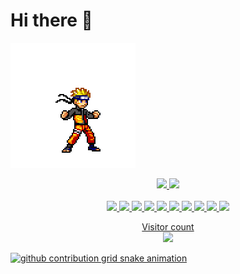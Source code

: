 # Hi there 👋

<img src="https://github.com/guil95/guil95/blob/master/naruto.gif">


>
<div align="center">
  <a href="https://github.com/guil95">
  <img height="180em" src="https://github-readme-stats.vercel.app/api?username=guil95&show_icons=true&theme=gotham&include_all_commits=true&count_private=true"/>
  <img height="180em" src="https://github-readme-stats.vercel.app/api/top-langs/?username=guil95&layout=compact&langs_count=7&theme=gotham"/>
</div>
</br>
<div align="center">
  <img src="https://img.shields.io/badge/Go-00ADD8?style=for-the-badge&logo=go&logoColor=white"/>
  <img src="https://img.shields.io/badge/PHP-777BB4?style=for-the-badge&logo=php&logoColor=white"/>
  <img src="https://img.shields.io/badge/Kotlin-0095D5?&style=for-the-badge&logo=kotlin&logoColor=white"/>
  <img src="https://img.shields.io/badge/Java-ED8B00?style=for-the-badge&logo=java&logoColor=white"/>
  <img src="https://img.shields.io/badge/Node.js-43853D?style=for-the-badge&logo=node.js&logoColor=white"/>
  <img src="https://img.shields.io/badge/MySQL-00000F?style=for-the-badge&logo=mysql&logoColor=white"/>
  <img src="https://img.shields.io/badge/PostgreSQL-316192?style=for-the-badge&logo=postgresql&logoColor=white"/>
  <img src="https://img.shields.io/badge/MongoDB-4EA94B?style=for-the-badge&logo=mongodb&logoColor=white"/>
  <img src="https://img.shields.io/badge/Amazon_AWS-232F3E?style=for-the-badge&logo=amazon-aws&logoColor=white"/>
  <img src="https://img.shields.io/badge/Google_Cloud-4285F4?style=for-the-badge&logo=google-cloud&logoColor=white"/>

</div>

<p align="center"> 
  Visitor count<br>
  <img src="https://profile-counter.glitch.me/guil95/count.svg" />
</p>

 ![github contribution grid snake animation](https://raw.githubusercontent.com/guil95/guil95/output/github-contribution-grid-snake-dark.svg#gh-dark-mode-only)
